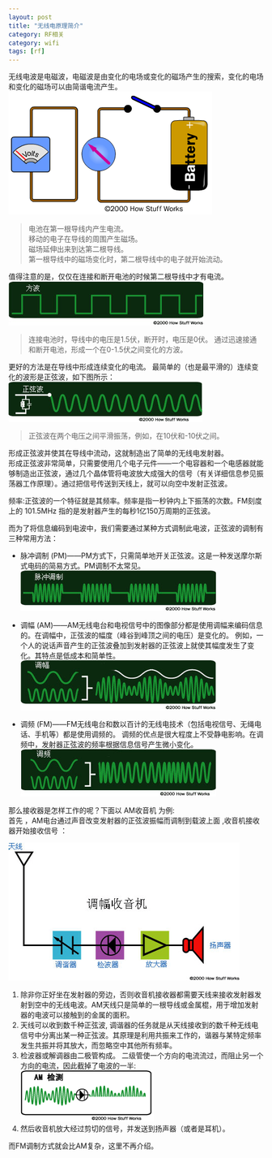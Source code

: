 ```yaml
---
layout: post
title: "无线电原理简介"
category: RF相关
category: wifi
tags: [rf]
---
```

无线电波是电磁波，电磁波是由变化的电场或变化的磁场产生的搜索，变化的电场和变化的磁场可以由简谐电流产生。    
![](/images/network/radio_introduction_1.gif)    
>电池在第一根导线内产生电流。   
>移动的电子在导线的周围产生磁场。   
>磁场延伸出来到达第二根导线。    
>第一根导线中的磁场变化时，第二根导线中的电子就开始流动。     

值得注意的是，仅仅在连接和断开电池的时候第二根导线中才有电流。   
![](/images/network/radio_introduction_2.gif)   
>连接电池时，导线中的电压是1.5伏，断开时，电压是0伏。 通过迅速接通和断开电池，形成一个在0-1.5伏之间变化的方波。   

更好的方法是在导线中形成连续变化的电流。 最简单的（也是最平滑的）连续变化的波形是正弦波，如下图所示：    
![](/images/network/radio_introduction_3.gif)  
>正弦波在两个电压之间平滑振荡，例如，在10伏和-10伏之间。   

形成正弦波并使其在导线中流动，这就制造出了简单的无线电发射器。    
形成正弦波非常简单，只需要使用几个电子元件——一个电容器和一个电感器就能够制造出正弦波，通过几个晶体管将电波放大成强大的信号（有关详细信息参见振荡器工作原理）。通过把信号传送到天线上，就可以向空中发射正弦波。   

频率:正弦波的一个特征就是其频率。频率是指一秒钟内上下振荡的次数。FM刻度上的 101.5MHz 指的是发射器产生的每秒1亿150万周期的正弦波。    

而为了将信息编码到电波中，我们需要通过某种方式调制此电波，正弦波的调制有三种常用方法：    

* 脉冲调制 (PM)——PM方式下，只需简单地开关正弦波。这是一种发送摩尔斯式电码的简易方式。PM调制不太常见。    
![](/images/network/radio_introduction_4.gif)   

* 调幅 (AM)——AM无线电台和电视信号中的图像部分都是使用调幅来编码信息的。在调幅中，正弦波的幅度（峰谷到峰顶之间的电压）是变化的。 例如，一个人的说话声音产生的正弦波叠加到发射器的正弦波上就使其幅度发生了变化。其特点是低成本和简单性。   
![](/images/network/radio_introduction_5.gif)    

* 调频 (FM)——FM无线电台和数以百计的无线电技术（包括电视信号、无绳电话、手机等）都是使用调频的。 调频的优点是很大程度上不受静电影响。在调频中，发射器正弦波的频率根据信息信号产生微小变化。    
![](/images/network/radio_introduction_6.gif)     

那么接收器是怎样工作的呢？下面以 AM收音机 为例:    
首先 ，AM电台通过声音改变发射器的正弦波振幅而调制到载波上面 ,收音机接收器开始接收信号 ： 
  
![](/images/network/radio_introduction_7.gif)  
 
1. 除非你正好坐在发射器的旁边，否则收音机接收器都需要天线来接收发射器发射到空中的无线电波。AM天线只是简单的一根导线或金属棍，用于增加发射器的电波可以接触到的金属的面积。    
2. 天线可以收到数千种正弦波, 调谐器的任务就是从天线接收到的数千种无线电信号中分离出某一种正弦波。其原理是利用共振来工作的，谐器与某特定频率发生共振并将其放大，而忽略空中其他所有频率。   
3. 检波器或解调器由二极管构成。 二级管使一个方向的电流流过，而阻止另一个方向的电流，因此截掉了电波的一半:    
![](/images/network/radio_introduction_8.gif)    
4. 然后收音机放大经过剪切的信号，并发送到扬声器（或者是耳机）。

而FM调制方式就会比AM复杂，这里不再介绍。
